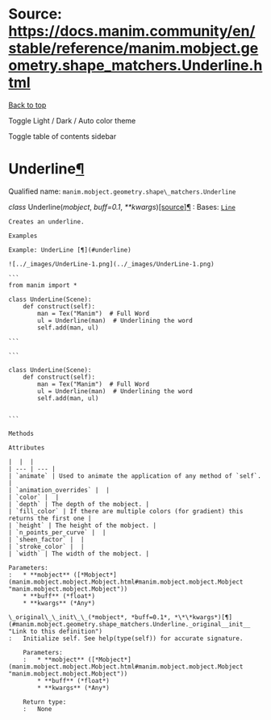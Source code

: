 # Source: https://docs.manim.community/en/stable/reference/manim.mobject.geometry.shape_matchers.Underline.html

[Back to top](#)

Toggle Light / Dark / Auto color theme

Toggle table of contents sidebar

Underline[¶](#underline "Link to this heading")
===============================================

Qualified name: `manim.mobject.geometry.shape\_matchers.Underline`

*class* Underline(*mobject*, *buff=0.1*, *\*\*kwargs*)[[source]](../_modules/manim/mobject/geometry/shape_matchers.html#Underline)[¶](#manim.mobject.geometry.shape_matchers.Underline "Link to this definition")
:   Bases: [`Line`](manim.mobject.geometry.line.Line.html#manim.mobject.geometry.line.Line "manim.mobject.geometry.line.Line")

    Creates an underline.

    Examples

    Example: UnderLine [¶](#underline)

    ![../_images/UnderLine-1.png](../_images/UnderLine-1.png)

    ```
    from manim import *

    class UnderLine(Scene):
        def construct(self):
            man = Tex("Manim")  # Full Word
            ul = Underline(man)  # Underlining the word
            self.add(man, ul)

    ```

    ```

    class UnderLine(Scene):
        def construct(self):
            man = Tex("Manim")  # Full Word
            ul = Underline(man)  # Underlining the word
            self.add(man, ul)


    ```

    Methods

    Attributes

    |  |  |
    | --- | --- |
    | `animate` | Used to animate the application of any method of `self`. |
    | `animation_overrides` |  |
    | `color` |  |
    | `depth` | The depth of the mobject. |
    | `fill_color` | If there are multiple colors (for gradient) this returns the first one |
    | `height` | The height of the mobject. |
    | `n_points_per_curve` |  |
    | `sheen_factor` |  |
    | `stroke_color` |  |
    | `width` | The width of the mobject. |

    Parameters:
    :   * **mobject** ([*Mobject*](manim.mobject.mobject.Mobject.html#manim.mobject.mobject.Mobject "manim.mobject.mobject.Mobject"))
        * **buff** (*float*)
        * **kwargs** (*Any*)

    \_original\_\_init\_\_(*mobject*, *buff=0.1*, *\*\*kwargs*)[¶](#manim.mobject.geometry.shape_matchers.Underline._original__init__ "Link to this definition")
    :   Initialize self. See help(type(self)) for accurate signature.

        Parameters:
        :   * **mobject** ([*Mobject*](manim.mobject.mobject.Mobject.html#manim.mobject.mobject.Mobject "manim.mobject.mobject.Mobject"))
            * **buff** (*float*)
            * **kwargs** (*Any*)

        Return type:
        :   None